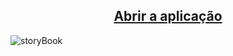 <h2 align="center"><a href="https://iagoluancj.github.io/design-system/?path=/docs/home--docs" target="_blank">Abrir a aplicação</a></h2>

![storyBook](https://github.com/iagoluancj/design-system/assets/86308522/b4432d42-f0a8-43ef-97cf-ba0fee92b4ba)
